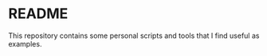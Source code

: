 README
======

This repository contains some personal scripts and tools that I find useful as examples.
